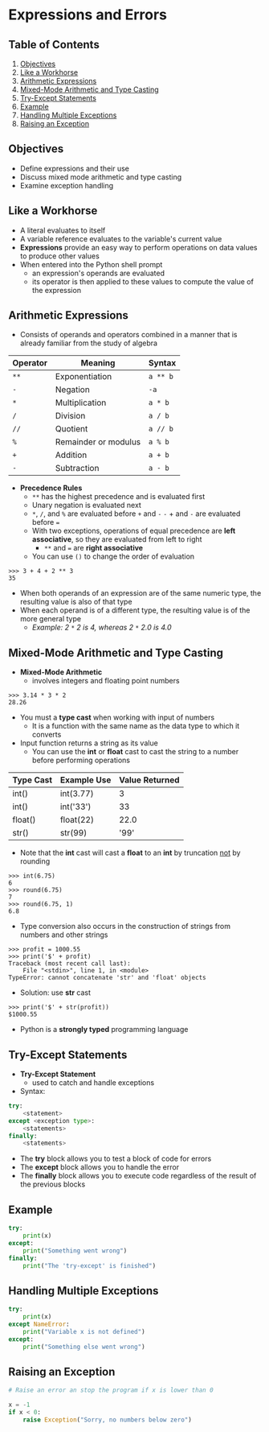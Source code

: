 # Expressions and Errors

## Table of Contents

1. [Objectives](#objectives)
2. [Like a Workhorse](#like-a-workhorse)
3. [Arithmetic Expressions](#arithmetic-expressions)
4. [Mixed-Mode Arithmetic and Type Casting](#mixed-mode-arithmetic-and-type-casting)
5. [Try-Except Statements](#try-except-statements)
6. [Example](#example)
7. [Handling Multiple Exceptions](#handling-multiple-exceptions)
8. [Raising an Exception](#raising-an-exception)

## Objectives

- Define expressions and their use
- Discuss mixed mode arithmetic and type casting
- Examine exception handling

## Like a Workhorse

- A literal evaluates to itself
- A variable reference evaluates to the variable's current value
- **Expressions** provide an easy way to perform operations on data values to produce other values
- When entered into the Python shell prompt
    - an expression's operands are evaluated
    - its operator is then applied to these values to compute the value of the expression

## Arithmetic Expressions

- Consists of operands and operators combined in a manner that is already familiar from the study of algebra

| Operator | Meaning                | Syntax        |
|----------|------------------------|---------------|
| `**`       | Exponentiation          | `a ** b`   |
| `-`        | Negation                | `-a`       |
| `*`        | Multiplication          | `a * b`    |
| `/`        | Division                | `a / b`    |
| `//`       | Quotient                | `a // b`   |
| `%`        | Remainder or modulus    | `a % b`    |
| `+`        | Addition                | `a + b`    |
| `-`        | Subtraction             | `a - b`    |

- **Precedence Rules**
    - `**` has the highest precedence and is evaluated first
    - Unary negation is evaluated next
    - `*`, `/`, and `%` are evaluated before `+` and `-`
    `-` + and `-` are evaluated before `=`
    - With two exceptions, operations of equal precedence are **left associative**, so they are evaluated from left to right
        - `**` and `=` are **right associative**
    - You can use `()` to change the order of evaluation
```shell
>>> 3 + 4 + 2 ** 3
35
```
- When both operands of an expression are of the same numeric type, the resulting value is also of that type
- When each operand is of a different type, the resulting value is of the more general type
    - *Example: 2 `*` 2 is 4, whereas 2 `*` 2.0 is 4.0*

## Mixed-Mode Arithmetic and Type Casting

- **Mixed-Mode Arithmetic**
    - involves integers and floating point numbers
```shell
>>> 3.14 * 3 * 2
28.26
```
- You must a **type cast** when working with input of numbers
    - It is a function with the same name as the data type to which it converts
- Input function returns a string as its value
    - You can use the **int** or **float** cast to cast the string to a number before performing operations

| Type Cast                  | Example Use      | Value Returned |
|----------------------------|------------------|----------------|
| int(<a number or a string>) | int(3.77)        | 3              |
| int(<a number or a string>) | int('33')        | 33             |
| float(<a number or a string>)| float(22)       | 22.0           |
| str(<any value>)            | str(99)          | '99'           |

- Note that the **int** cast will cast a **float** to an **int** by truncation <ins>not</ins> by rounding
```shell
>>> int(6.75)
6
>>> round(6.75)
7
>>> round(6.75, 1)
6.8
```
- Type conversion also occurs in the construction of strings from numbers and other strings
```shell
>>> profit = 1000.55
>>> print('$' + profit)
Traceback (most recent call last):
    File "<stdin>", line 1, in <module>
TypeError: cannot concatenate 'str' and 'float' objects
```
- Solution: use **str** cast
```shell
>>> print('$' + str(profit))
$1000.55
```
- Python is a **strongly typed** programming language

## Try-Except Statements

- **Try-Except Statement**
    - used to catch and handle exceptions
- Syntax:
```python
try:
    <statement>
except <exception type>:
    <statements>
finally:
    <statements>
```
- The **try** block allows you to test a block of code for errors
- The **except** block allows you to handle the error
- The **finally** block allows you to execute code regardless of the result of the previous blocks

## Example

```python
try:
    print(x)
except:
    print("Something went wrong")
finally:
    print("The 'try-except' is finished")
```

## Handling Multiple Exceptions

```python
try:
    print(x)
except NameError:
    print("Variable x is not defined")
except:
    print("Something else went wrong")
```

## Raising an Exception

```python
# Raise an error an stop the program if x is lower than 0

x = -1
if x < 0:
    raise Exception("Sorry, no numbers below zero")
```
